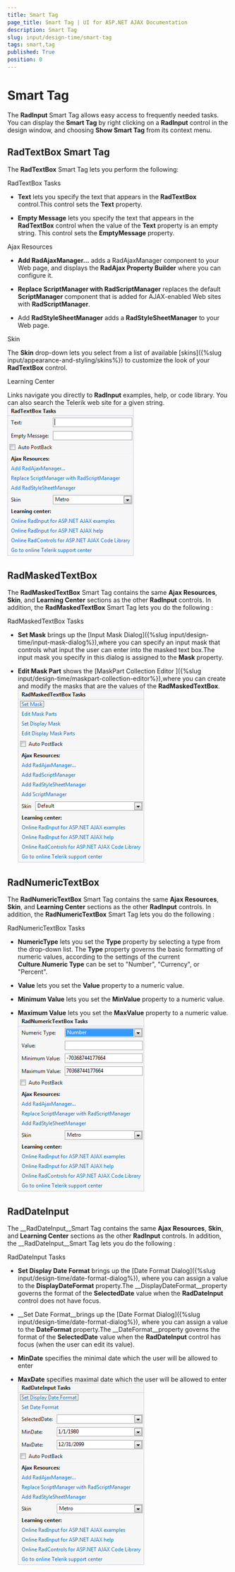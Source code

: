 ```yaml
---
title: Smart Tag
page_title: Smart Tag | UI for ASP.NET AJAX Documentation
description: Smart Tag
slug: input/design-time/smart-tag
tags: smart,tag
published: True
position: 0
---
```


# Smart Tag



The __RadInput__ Smart Tag allows easy access to frequently needed tasks. You can display the __Smart Tag__ by right clicking on a __RadInput__ control in the design window, and choosing __Show Smart Tag__ from its context menu.

## RadTextBox Smart Tag

The __RadTextBox__ Smart Tag lets you perform the following:

RadTextBox Tasks

* __Text__ lets you specify the text that appears in the __RadTextBox__ control.This control sets the __Text__ property.

* __Empty Message__ lets you specify the text that appears in the __RadTextBox__ control when the value of the __Text__ property is an empty string. This control sets the __EmptyMessage__ property.

Ajax Resources

* __Add RadAjaxManager...__ adds a RadAjaxManager component to your Web page, and displays the __RadAjax Property Builder__ where you can configure it.

* __Replace ScriptManager with RadScriptManager__ replaces the default __ScriptManager__ component that is added for AJAX-enabled Web sites with __RadScriptManager__.

* Add __RadStyleSheetManager__ adds a __RadStyleSheetManager__ to your Web page.

Skin

The __Skin__ drop-down lets you select from a list of available [skins]({%slug input/appearance-and-styling/skins%}) to customize the look of your __RadTextBox__ control.

Learning Center

Links navigate you directly to __RadInput__ examples, help, or code library. You can also search the Telerik web site for a given string.![Smart Tag](images/RadTextBoxSmartTag.png)

## RadMaskedTextBox

The __RadMaskedTextBox__ Smart Tag contains the same __Ajax Resources__, __Skin__, and __Learning Center__ sections as the other __RadInput__ controls. In addition, the __RadMaskedTextBox__ Smart Tag lets you do the following :

RadMaskedTextBox Tasks

* __Set Mask__ brings up the [Input Mask Dialog]({%slug input/design-time/input-mask-dialog%}),where you can specify an input mask that controls what input the user can enter into the masked text box.The input mask you specify in this dialog is assigned to the __Mask__ property.

* __Edit Mask Part__ shows the [MaskPart Collection Editor ]({%slug input/design-time/maskpart-collection-editor%}),where you can create and modify the masks that are the values of the __RadMaskedTextBox__.![Smart Tag](images/RadMaskedTextBoxSmartTag.png)

## RadNumericTextBox

The __RadNumericTextBox__ Smart Tag contains the same __Ajax Resources__, __Skin__, and __Learning Center__ sections as the other __RadInput__ controls. In addition, the __RadNumericTextBox__ Smart Tag lets you do the following :

RadNumericTextBox Tasks

* __NumericType__ lets you set the __Type__ property by selecting a type from the drop-down list. The __Type__ property governs the basic formatting of numeric values, according to the settings of the current __Culture__.__Numeric Type__ can be set to "Number", "Currency", or "Percent".

* __Value__ lets you set the __Value__ property to a numeric value.

* __Minimum Value__ lets you set the __MinValue__ property to a numeric value.

* __Maximum Value__ lets you set the __MaxValue__ property to a numeric value.![Smart tag](images/RadNumericTextBoxSmartTag.png)

## RadDateInput

The __RadDateInput__Smart Tag contains the same __Ajax Resources__, __Skin__, and __Learning Center__ sections as the other __RadInput__ controls. In addition, the __RadDateInput__Smart Tag lets you do the following :

RadDateInput Tasks

* __Set Display Date Format__ brings up the [Date Format Dialog]({%slug input/design-time/date-format-dialog%}), where you can assign a value to the __DisplayDateFormat__ property.The __DisplayDateFormat__property governs the format of the __SelectedDate__ value when the __RadDateInput__ control does not have focus.

* __Set Date Format__brings up the [Date Format Dialog]({%slug input/design-time/date-format-dialog%}), where you can assign a value to the __DateFormat__ property.The __DateFormat__property governs the format of the __SelectedDate__ value when the __RadDateInput__ control has focus (when the user can edit its value).

* __MinDate__ specifies the minimal date which the user will be allowed to enter

* __MaxDate__ specifies maximal date which the user will be allowed to enter![Smart tag](images/RadDateInputSmartTag.png)
